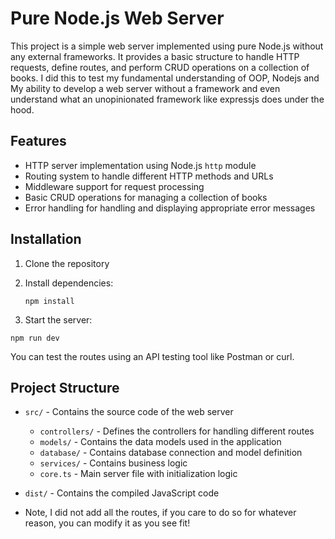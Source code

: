 # Pure Node.js Web Server

This project is a simple web server implemented using pure Node.js without any external frameworks. It provides a basic structure to handle HTTP requests, define routes, and perform CRUD operations on a collection of books. I did this to test my fundamental understanding of OOP, Nodejs and My ability to develop a web server without a framework and even understand what an unopinionated framework like expressjs does under the hood.

## Features

- HTTP server implementation using Node.js `http` module
- Routing system to handle different HTTP methods and URLs
- Middleware support for request processing
- Basic CRUD operations for managing a collection of books
- Error handling for handling and displaying appropriate error messages

## Installation

1. Clone the repository

2. Install dependencies:

   ```
   npm install
   ```

3. Start the server:

```
npm run dev
```

You can test the routes using an API testing tool like Postman or curl.

## Project Structure

- `src/` - Contains the source code of the web server
  - `controllers/` - Defines the controllers for handling different routes
  - `models/` - Contains the data models used in the application
  - `database/` - Contains database connection and model definition
  - `services/` - Contains business logic
  - `core.ts` - Main server file with initialization logic
- `dist/` - Contains the compiled JavaScript code

- Note, I did not add all the routes, if you care to do so for whatever reason, you can modify it as you see fit!
